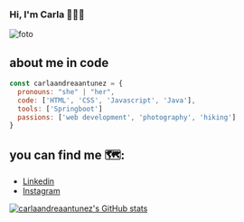 ### Hi, I'm Carla 👋👩‍💻

![foto](https://user-images.githubusercontent.com/76705188/133931304-d5fd1c85-0345-4f16-ab03-246097cf9b64.png)


## about me in code
``` js 
const carlaandreaantunez = { 
  pronouns: "she" | "her", 
  code: ['HTML', 'CSS', 'Javascript', 'Java'],
  tools: ['Springboot']
  passions: ['web development', 'photography', 'hiking']
}
```
## you can find me 🗺:
- [Linkedin](https://linkedin.com/in/carlaandreaantunez)
- [Instagram](https://instagram.com/carlaantuneza)

[![carlaandreaantunez's GitHub stats](https://github-readme-stats.vercel.app/api?username=carlaandreaantunez)](https://github.com/anuraghazra/github-readme-stats)
<!--
**carlaandreaantunez/carlaandreaantunez** is a ✨_special_✨ repository because its `READNE.md` (this file) appears on oyur GitHub profile.

Here are some ideas to get you started:

- 🔭 I’m currently working on ...
- 🌱 I’m currently learning ...
- 👯 I’m looking to collaborate on ...
- 🤔 I’m looking for help with ...
- 💬 Ask me about ...
- 📫 How to reach me: ...
- 😄 Pronouns: ...
- ⚡ Fun fact: ...
-->
